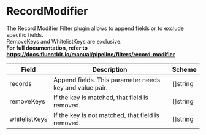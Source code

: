 # RecordModifier

The Record Modifier Filter plugin allows to append fields or to exclude specific fields. <br /> RemoveKeys and WhitelistKeys are exclusive. <br /> **For full documentation, refer to https://docs.fluentbit.io/manual/pipeline/filters/record-modifier**


| Field | Description | Scheme |
| ----- | ----------- | ------ |
| records | Append fields. This parameter needs key and value pair. | []string |
| removeKeys | If the key is matched, that field is removed. | []string |
| whitelistKeys | If the key is not matched, that field is removed. | []string |
